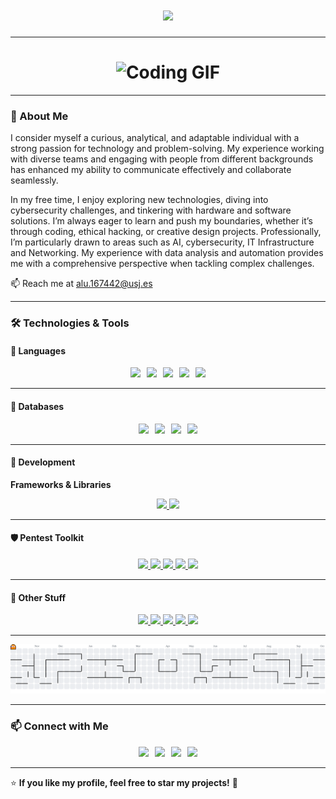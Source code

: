 <h1 align="center">
  <img src="https://readme-typing-svg.demolab.com?font=Fira+Code&size=24&pause=1000&color=F7F7F7&center=true&vCenter=true&width=600&lines=Hi+there!+I'm+Maximo+🚀;Passionate+Engineer+%26+Tech+Enthusiast!">
</h1>

---

<h1 align="center">
  <img src="https://tenor.com/view/cats-cat-computer-gif-15556901.gif" alt="Coding GIF">
</h1>

---

### 📖 About Me
I consider myself a curious, analytical, and adaptable individual with a strong passion for technology and problem-solving. My experience working with diverse teams and engaging with people from different backgrounds has enhanced my ability to communicate effectively and collaborate seamlessly.

In my free time, I enjoy exploring new technologies, diving into cybersecurity challenges, and tinkering with hardware and software solutions. I’m always eager to learn and push my boundaries, whether it’s through coding, ethical hacking, or creative design projects.
Professionally, I’m particularly drawn to areas such as AI, cybersecurity, IT Infrastructure and Networking. My experience with data analysis and automation provides me with a comprehensive perspective when tackling complex challenges.

📫 Reach me at [alu.167442@usj.es](mailto:alu.167442@usj.es)  

---

### 🛠 Technologies & Tools

#### 🚀 Languages
<div align="center" style="display: flex; flex-wrap: wrap; gap: 10px; justify-content: center;">
  <a href="https://devdocs.io/c/">
    <img src="https://img.shields.io/badge/C-A8B9CC?style=for-the-badge&logo=c&logoColor=white">
  </a>
  <a href="https://cplusplus.com/doc/">
    <img src="https://img.shields.io/badge/C++-00599C?style=for-the-badge&logo=c%2b%2b&logoColor=white">
  </a>
  <a href="https://docs.oracle.com/en/java/">
    <img src="https://img.shields.io/badge/Java-007396?style=for-the-badge&logo=java&logoColor=white">
  </a>
  <a href="https://docs.python.org/3/">
    <img src="https://img.shields.io/badge/Python-3776AB?style=for-the-badge&logo=python&logoColor=white">
  </a>
  <a href="https://developer.mozilla.org/en-US/docs/Web/JavaScript">
    <img src="https://img.shields.io/badge/JavaScript-F7DF1E?style=for-the-badge&logo=javascript&logoColor=black">
  </a>
</div>

---

#### 💾 Databases
<div align="center" style="display: flex; flex-wrap: wrap; gap: 10px; justify-content: center;">
  <a href="https://redis.io/documentation">
    <img src="https://img.shields.io/badge/Redis-DC382D?style=for-the-badge&logo=redis&logoColor=white">
  </a>
  <a href="https://www.postgresql.org/docs/">
    <img src="https://img.shields.io/badge/PostgreSQL-336791?style=for-the-badge&logo=postgresql&logoColor=white">
  </a>
  <a href="https://www.mongodb.com/docs/">
    <img src="https://img.shields.io/badge/MongoDB-47A248?style=for-the-badge&logo=mongodb&logoColor=white">
  </a>
  <a href="https://dev.mysql.com/doc/">
    <img src="https://img.shields.io/badge/MySQL-4479A1?style=for-the-badge&logo=mysql&logoColor=white">
  </a>
</div>

---

#### 🔧 Development  
**Frameworks & Libraries**  
<div align="center">
  <a href="https://react.dev/docs/getting-started">
    <img src="https://img.shields.io/badge/React-61DAFB?style=for-the-badge&logo=react&logoColor=black">
  </a>
  <a href="https://nodejs.org/en/docs">
    <img src="https://img.shields.io/badge/Node.js-339933?style=for-the-badge&logo=node.js&logoColor=white">
  </a>
</div>

---

#### 🛡 Pentest Toolkit  
<div align="center">
  <a href="https://www.kali.org/docs/">
    <img src="https://img.shields.io/badge/Kali_Linux-557C94?style=for-the-badge&logo=kali-linux&logoColor=white">
  </a>
  <a href="https://docs.metasploit.com/">
    <img src="https://img.shields.io/badge/Metasploit-1572B6?style=for-the-badge&logo=metasploit&logoColor=white">
  </a>
  <a href="https://nmap.org/book/man.html">
    <img src="https://img.shields.io/badge/Nmap-00479C?style=for-the-badge&logo=nmap&logoColor=white">
  </a>
  <a href="https://portswigger.net/burp/documentation">
    <img src="https://img.shields.io/badge/Burp_Suite-FF7139?style=for-the-badge&logo=burp-suite&logoColor=white">
  </a>
  <a href="https://www.wireshark.org/docs/">
    <img src="https://img.shields.io/badge/Wireshark-1679A7?style=for-the-badge&logo=wireshark&logoColor=white">
  </a>
</div>

---

#### 🎯 Other Stuff  
<div align="center">
  <a href="https://www.linux.org/pages/download/">
    <img src="https://img.shields.io/badge/Linux-FCC624?style=for-the-badge&logo=linux&logoColor=black">
  </a>
  <a href="https://docs.docker.com/">
    <img src="https://img.shields.io/badge/Docker-2496ED?style=for-the-badge&logo=docker&logoColor=white">
  </a>
  <a href="https://ubuntu.com/tutorials">
    <img src="https://img.shields.io/badge/Ubuntu-E95420?style=for-the-badge&logo=ubuntu&logoColor=white">
  </a>
  <a href="https://www.debian.org/doc/">
    <img src="https://img.shields.io/badge/Debian-A81D33?style=for-the-badge&logo=debian&logoColor=white">
  </a>
  <a href="https://www.raspberrypi.com/documentation/">
    <img src="https://img.shields.io/badge/Raspberry_Pi-A22846?style=for-the-badge&logo=raspberry-pi&logoColor=white">
  </a>
</div>

---

<picture>
  <source media="(prefers-color-scheme: dark)" srcset="https://raw.githubusercontent.com/mxz-11/mxz-11/output/pacman-contribution-graph-dark.svg">
  <source media="(prefers-color-scheme: light)" srcset="https://raw.githubusercontent.com/mxz-11/mxz-11/output/pacman-contribution-graph.svg">
  <img alt="pacman contribution graph" src="https://raw.githubusercontent.com/mxz-11/mxz-11/output/pacman-contribution-graph.svg">
</picture>

---

### 📫 Connect with Me  
<div align="center" style="display: flex; flex-wrap: wrap; gap: 10px; justify-content: center;">
  <a href="https://www.linkedin.com/in/maximo-valenciano-alvarez/">
    <img src="https://img.shields.io/badge/LinkedIn-0A66C2?style=for-the-badge&logo=linkedin&logoColor=white">
  </a>
  <a href="https://github.com/Mxz-11">
    <img src="https://img.shields.io/badge/GitHub-181717?style=for-the-badge&logo=github&logoColor=white">
  </a>
  <a href="https://makerworld.com/en/@max_zgz">
    <img src="https://img.shields.io/badge/MakerWorld-00AEEF?style=for-the-badge&logo=makerworld&logoColor=white">
  </a>
  <a href="https://wuolah.com/profile/Mxz11">
    <img src="https://img.shields.io/badge/Wuolah-FFD700?style=for-the-badge&logo=bookstack&logoColor=white">
  </a>
</div>

---

⭐ **If you like my profile, feel free to star my projects!** 🚀
